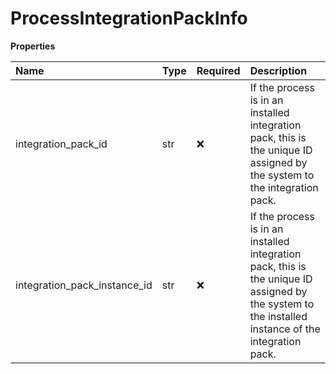 # ProcessIntegrationPackInfo

**Properties**

| Name                         | Type | Required | Description                                                                                                                                         |
| :--------------------------- | :--- | :------- | :-------------------------------------------------------------------------------------------------------------------------------------------------- |
| integration_pack_id          | str  | ❌       | If the process is in an installed integration pack, this is the unique ID assigned by the system to the integration pack.                           |
| integration_pack_instance_id | str  | ❌       | If the process is in an installed integration pack, this is the unique ID assigned by the system to the installed instance of the integration pack. |

